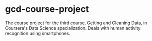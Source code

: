 # gcd-course-project
The course project for the third course, Getting and Cleaning Data, in Coursera's Data Science specialization. Deals with human activity recognition using smartphones. 
